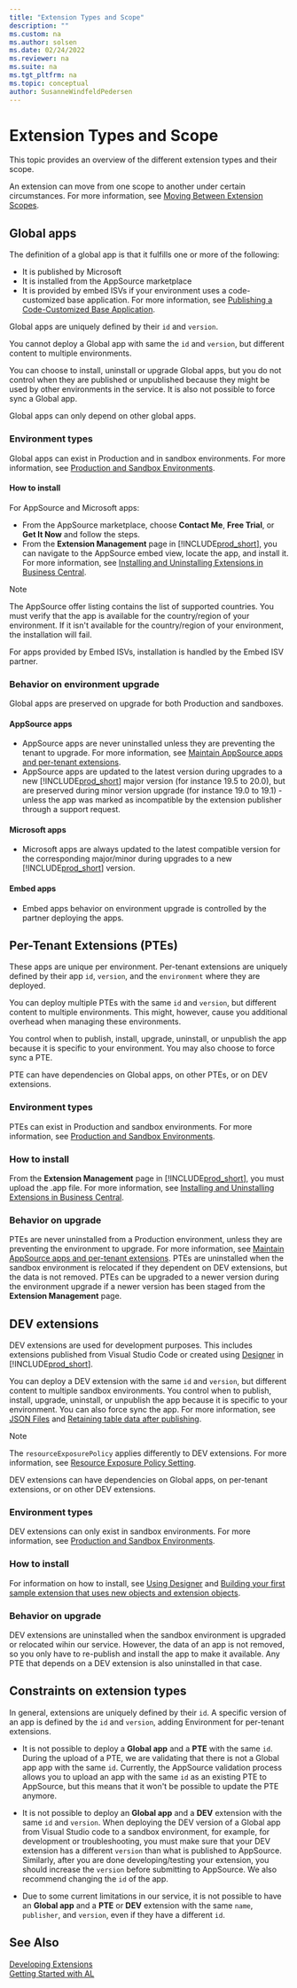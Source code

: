 ```yaml
---
title: "Extension Types and Scope"
description: ""
ms.custom: na
ms.author: solsen
ms.date: 02/24/2022
ms.reviewer: na
ms.suite: na
ms.tgt_pltfrm: na
ms.topic: conceptual
author: SusanneWindfeldPedersen
---
```


# Extension Types and Scope

This topic provides an overview of the different extension types and their scope. 

An extension can move from one scope to another under certain circumstances. For more information, see [Moving Between Extension Scopes](devenv-extension-moving-scope.md).

## Global apps

The definition of a global app is that it fulfills one or more of the following:

- It is published by Microsoft  
- It is installed from the AppSource marketplace  
- It is provided by embed ISVs if your environment uses a code-customized base application. For more information, see [Publishing a Code-Customized Base Application](devenv-publish-code-customization.md).

Global apps are uniquely defined by their `id` and `version`.

You cannot deploy a Global app with same the `id` and `version`, but different content to multiple environments.

You can choose to install, uninstall or upgrade Global apps, but you do not control when they are published or unpublished because they might be used by other environments in the service. It is also not possible to force sync a Global app.

Global apps can only depend on other global apps.

### Environment types

Global apps can exist in Production and in sandbox environments. For more information, see [Production and Sandbox Environments](../administration/environment-types.md).

#### How to install

For AppSource and Microsoft apps:

- From the AppSource marketplace, choose **Contact Me**, **Free Trial**, or **Get It Now** and follow the steps.
- From the **Extension Management** page in [!INCLUDE[prod_short](../includes/prod_short.md)], you can navigate to the AppSource embed view, locate the app, and install it. For more information, see [Installing and Uninstalling Extensions in Business Central](/dynamics365/business-central/ui-extensions-install-uninstall).

> [!NOTE]  
> The AppSource offer listing contains the list of supported countries. You must verify that the app is available for the country/region of your environment. If it isn't available for the country/region of your environment, the installation will fail.

For apps provided by Embed ISVs, installation is handled by the Embed ISV partner.


### Behavior on environment upgrade

Global apps are preserved on upgrade for both Production and sandboxes.

#### AppSource apps

- AppSource apps are never uninstalled unless they are preventing the tenant to upgrade. For more information, see [Maintain AppSource apps and per-tenant extensions](app-maintain.md).
- AppSource apps are updated to the latest version during upgrades to a new [!INCLUDE[prod_short](../includes/prod_short.md)] major version (for instance 19.5 to 20.0), but are preserved during minor version upgrade (for instance 19.0 to 19.1) - unless the app was marked as incompatible by the extension publisher through a support request.

#### Microsoft apps

- Microsoft apps are always updated to the latest compatible version for the corresponding major/minor during upgrades to a new [!INCLUDE[prod_short](../includes/prod_short.md)] version.

#### Embed apps

- Embed apps behavior on environment upgrade is controlled by the partner deploying the apps.

## Per-Tenant Extensions (PTEs)

These apps are unique per environment. Per-tenant extensions are uniquely defined by their app `id`, `version`, and the `environment` where they are deployed. 

You can deploy multiple PTEs with the same `id` and `version`, but different content to multiple environments. This might, however, cause you additional overhead when managing these environments.
	
You control when to publish, install, upgrade, uninstall, or unpublish the app because it is specific to your environment. You may also choose to force sync a PTE.
	
PTE can have dependencies on Global apps, on other PTEs, or on DEV extensions.
	
### Environment types
	
PTEs can exist in Production and sandbox environments. For more information, see [Production and Sandbox Environments](../administration/environment-types.md).
	
### How to install

From the **Extension Management** page in [!INCLUDE[prod_short](../includes/prod_short.md)], you must upload the .app file. For more information, see [Installing and Uninstalling Extensions in Business Central](/dynamics365/business-central/ui-extensions-install-uninstall). <!-- publishing a pte is different on-prem -->
	
### Behavior on upgrade

PTEs are never uninstalled from a Production environment, unless they are preventing the environment to upgrade. For more information, see [Maintain AppSource apps and per-tenant extensions](app-maintain.md). PTEs are uninstalled when the sandbox environment is relocated if they dependent on DEV extensions, but the data is not removed. PTEs can be upgraded to a newer version during the environment upgrade if a newer version has been staged from the **Extension Management** page.

## DEV extensions

DEV extensions are used for development purposes. This includes extensions published from Visual Studio Code or created using [Designer](devenv-inclient-designer.md) in [!INCLUDE[prod_short](../includes/prod_short.md)].

You can deploy a DEV extension with the same `id` and `version`, but different content to multiple sandbox environments. You control when to publish, install, upgrade, uninstall, or unpublish the app because it is specific to your environment. You can also force sync the app. For more information, see [JSON Files](devenv-json-files.md#launch-json) and [Retaining table data after publishing](devenv-retaining-data-after-publishing.md).

> [!NOTE]  
> The `resourceExposurePolicy` applies differently to DEV extensions. For more information, see [Resource Exposure Policy Setting](devenv-security-settings-and-ip-protetion.md).

<!-- allow download property is the only property which is effective from the policy set in the manifest and the rest of properties are set to true 
Apps published as dev extensions ignore the resource exposure policy settings.-->

DEV extensions can have dependencies on Global apps, on per-tenant extensions, or on other DEV extensions.

### Environment types

DEV extensions can only exist in sandbox environments. For more information, see [Production and Sandbox Environments](../administration/environment-types.md).

### How to install

For information on how to install, see [Using Designer](devenv-inclient-designer.md) and [Building your first sample extension that uses new objects and extension objects](devenv-extension-example.md).

### Behavior on upgrade

DEV extensions are uninstalled when the sandbox environment is upgraded or relocated wihin our service. However, the data of an app is not removed, so you only have to re-publish and install the app to make it available. Any PTE that depends on a DEV extension is also uninstalled in that case.

## Constraints on extension types

In general, extensions are uniquely defined by their `id`. A specific version of an app is defined by the `id` and `version`, adding Environment for per-tenant extensions.

- It is not possible to deploy a **Global app** and a **PTE** with the same `id`. During the upload of a PTE, we are validating that there is not a Global app app with the same `id`. Currently, the AppSource validation process allows you to upload an app with the same `id` as an existing PTE to AppSource, but this means that it won't be possible to update the PTE anymore.

- It is not possible to deploy an **Global app** and a **DEV** extension with the same `id` and `version`. When deploying the DEV version of a Global app from Visual Studio code to a sandbox environment, for example, for development or troubleshooting, you must make sure that your DEV extension has a different `version` than what is published to AppSource. Similarly, after you are done developing/testing your extension, you should increase the `version` before submitting to AppSource. We also recommend changing the `id` of the app.

- Due to some current limitations in our service, it is not possible to have an **Global app** and a **PTE** or **DEV** extension with the same `name`, `publisher`, and `version`, even if they have a different `id`.

## See Also

[Developing Extensions](devenv-dev-overview.md)  
[Getting Started with AL](devenv-get-started.md)  